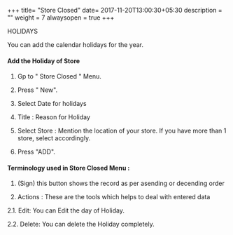 +++
title= "Store Closed"
date= 2017-11-20T13:00:30+05:30
description = ""
weight = 7
alwaysopen = true
+++

HOLIDAYS

You can add the calendar holidays for the year.


####  Add the Holiday of Store

1.  Gp to " Store Closed " Menu.

2. Press " New".

3. Select Date for holidays

4. Title : Reason for Holiday

5. Select Store : Mention the location of your store. If you have more than 1 store, select accordingly. 

6. Press "ADD".



#### Terminology used in Store Closed Menu :

1. (Sign) this button shows the record as per asending or decending order

2. Actions : These are the tools which helps to deal with entered data


2.1. Edit: You can Edit the day of Holiday.

2.2. Delete: You can delete the Holiday completely. 




